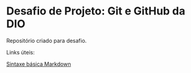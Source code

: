 # Desafio de Projeto: Git e GitHub da DIO
Repositório criado para desafio.

Links úteis:

[Sintaxe básica Markdown](https://www.markdownguide.org/getting-started/)
